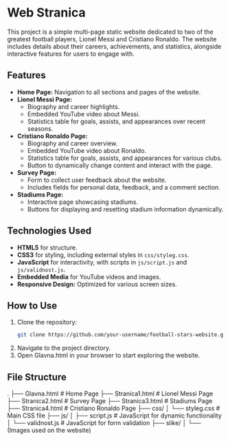 # Web Stranica

This project is a simple multi-page static website dedicated to two of the greatest football players, Lionel Messi and Cristiano Ronaldo. The website includes details about their careers, achievements, and statistics, alongside interactive features for users to engage with.

## Features

- **Home Page:** Navigation to all sections and pages of the website.
- **Lionel Messi Page:** 
  - Biography and career highlights.
  - Embedded YouTube video about Messi.
  - Statistics table for goals, assists, and appearances over recent seasons.
- **Cristiano Ronaldo Page:**
  - Biography and career overview.
  - Embedded YouTube video about Ronaldo.
  - Statistics table for goals, assists, and appearances for various clubs.
  - Button to dynamically change content and interact with the page.
- **Survey Page:**
  - Form to collect user feedback about the website.
  - Includes fields for personal data, feedback, and a comment section.
- **Stadiums Page:**
  - Interactive page showcasing stadiums.
  - Buttons for displaying and resetting stadium information dynamically.

## Technologies Used

- **HTML5** for structure.
- **CSS3** for styling, including external styles in `css/styleg.css`.
- **JavaScript** for interactivity, with scripts in `js/script.js` and `js/validnost.js`.
- **Embedded Media** for YouTube videos and images.
- **Responsive Design:** Optimized for various screen sizes.

## How to Use

1. Clone the repository:
   ```bash
   git clone https://github.com/your-username/football-stars-website.git
2. Navigate to the project directory.
3. Open Glavna.html in your browser to start exploring the website.

## File Structure

.
├── Glavna.html            # Home Page
├── Stranica1.html         # Lionel Messi Page
├── Stranica2.html         # Survey Page
├── Stranica3.html         # Stadiums Page 
├── Stranica4.html         # Cristiano Ronaldo Page
├── css/
│   └── styleg.css        # Main CSS file
├── js/
│   ├── script.js         # JavaScript for dynamic functionality
│   └── validnost.js      # JavaScript for form validation
├── slike/
│   └── (Images used on the website)
